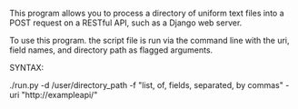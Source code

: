 This program allows you to process a directory of uniform text files into a POST request on a RESTful API, such as a Django web server.

To use this program. the script file is run via the command line with the uri, field names, and directory path as flagged arguments.

SYNTAX:

./run.py -d /user/directory_path -f "list, of, fields, separated, by commas" -uri "http://exampleapi/"
